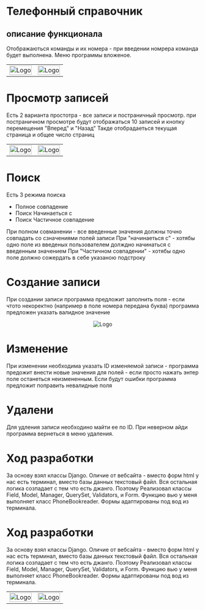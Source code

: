#  Телефонный справочник
## описание функционала
Отображаються команды и их номера - при введении номрера команда будет выполнена.
Меню программы вложеное.
<div align="">
    <table >
     <tr>
        <td> <img src="https://i.imgur.com/RdcE2u5.png" alt="Logo" width="100%" ></td>
    <td> <img src="https://i.imgur.com/77CEBmO.png" alt="Logo" width="100%" ></td>
     </tr>
    </table>
</div>

# Просмотр записей
Есть 2 варианта простотра - все записи и постраничный просмотр.
при постраничном просмотре будут отображаться 10 записей и кнопку перемещения "Вперед" и "Назад"
Такде отобрадаеться текущая страница и общее число страниц
<div align="">
    <table >
     <tr>
        <td> <img src="https://i.imgur.com/1XGOvpG.png" alt="Logo" width="100%" ></td>
    <td> <img src="https://i.imgur.com/sq8cbVo.png" alt="Logo" width="100%" ></td>
     </tr>
    </table>
</div>

# Поиск
Есть 3 режима поиска
- Полное совпадение
- Поиск Начинаеться с
- Поиск Частичное совпадение

При полном совманении - все введенные значения должны точно совпадать со сзначениями полей записи
При "начинаеться с" - хотябы одно поле из введеных пользователем долждно начинаться с введенным значением
При "Частичном совпадении" - хотябы одно поле должно сожердать в себе указаною подстроку

# Создание записи
При создании записи программа предложит заполнить поля - если чтото некоректно (например в поле номера передана буква) программа предложен указать валидное значение
<div align="center">
    <img src="https://i.imgur.com/0idfEDD.png" alt="Logo" width="" height="">
</div>



# Изменение
При изменении необходима указать ID изменяемой записи - программа предожит внести новые значения для полей - если просто нажать энтер поле останеться неизмененным. 
Если будут ошибки программа предложит поправить невалидные поля

# Удалени
Для удления записи необходино майти ее по ID. При неверном айди программа вернеться в меню удаления.

# Ход разработки
За основу взял классы Django. Оличие от вебсайта  - вместо форм html у нас есть терминал, вместо базы данных текстовый файл. 
Вся остальная логика созпадает с тем что есть джанго.
Поэтому Реализовал классы Field, Model, Manager, QuerySet, Validators, и Form.
Функцию вью у меня выполняет класс PhoneBookreader. Формы адаптированы под вод из терминала.


# Ход разработки
За основу взял классы Django. Оличие от вебсайта  - вместо форм html у нас есть терминал, вместо базы данных текстовый файл. 
Вся остальная логика созпадает с тем что есть джанго.
Поэтому Реализовал классы Field, Model, Manager, QuerySet, Validators, и Form.
Функцию вью у меня выполняет класс PhoneBookreader. Формы адаптированы под вод из терминала.




<div align="">
    <table >
     <tr>
        <td> <img src="ЧЧЧЧЧ" alt="Logo" width="100%" ></td>
    <td> <img src="XXXXXXX" alt="Logo" width="100%" ></td>
     </tr>
    </table>
</div>
